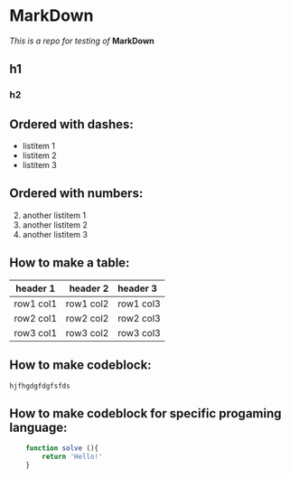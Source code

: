 # MarkDown
*This is a repo for testing of* **MarkDown**

## h1
### h2


## Ordered with dashes:
* listitem 1
* listitem 2
* listitem 3

## Ordered with numbers:
2. another listitem 1
2. another listitem 2
2. another listitem 3

## How to make a table:

|header 1|header 2|header 3|
|:---:|---:|:---|
|row1 col1|row1 col2|row1 col3|
|row2 col1|row2 col2|row2 col3|
|row3 col1|row3 col2|row3 col3|

## How to make codeblock:

```
hjfhgdgfdgfsfds
```

## How to make codeblock for specific progaming language:

``` javascript
	function solve (){
		return 'Hello!'
	}
```